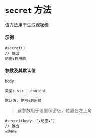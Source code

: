 # `secret` 方法

该方法用于生成保密级

#### 示例
```typst
#secret()
// 输出
绝密★启用前
```

#### 参数及其默认值
`body`

`类型: str | content`

`默认值: 绝密★启用前`

>该参数用于设置保密级，位置在左上角

```typst
#secret(body: "★绝密★")
// 输出
★绝密★
```